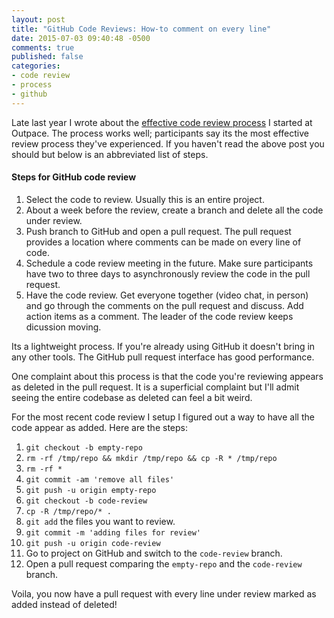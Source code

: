 ```yaml
---
layout: post
title: "GitHub Code Reviews: How-to comment on every line"
date: 2015-07-03 09:40:48 -0500
comments: true
published: false
categories: 
- code review
- process
- github
---
```


Late last year I wrote about the
[effective code review process](http://jakemccrary.com/blog/2014/12/09/an-effective-code-review-process/)
I started at Outpace. The process works well; participants say
its the most effective review process they've experienced. If you
haven't read the above post you should but below is an abbreviated
list of steps.

#### Steps for GitHub code review

1. Select the code to review. Usually this is an entire project.
1. About a week before the review, create a branch and delete all the
   code under review.
1. Push branch to GitHub and open a pull request. The pull request
   provides a location where comments can be made on every line of code.
1. Schedule a code review meeting in the future. Make sure
   participants have two to three days to asynchronously review the
   code in the pull request.
1. Have the code review. Get everyone together (video chat, in person)
   and go through the comments on the pull request and discuss. Add
   action items as a comment. The leader of the code review keeps
   dicussion moving.

Its a lightweight process. If you're already using GitHub it
doesn't bring in any other tools. The GitHub pull request interface
has good performance.

One complaint about this process is that the code you're reviewing
appears as deleted in the pull request. It is a superficial complaint
but I'll admit seeing the entire codebase as deleted can feel a bit
weird. 

For the most recent code review I setup I figured out a way to
have all the code appear as added. Here are the steps:

1. `git checkout -b empty-repo`
1. `rm -rf /tmp/repo && mkdir /tmp/repo && cp -R * /tmp/repo`
1. `rm -rf *`
1. `git commit -am 'remove all files'`
1. `git push -u origin empty-repo`
1. `git checkout -b code-review`
1. `cp -R /tmp/repo/* .`
1. `git add` the files you want to review.
1. `git commit -m 'adding files for review'`
1. `git push -u origin code-review`
1. Go to project on GitHub and switch to the `code-review` branch.
1. Open a pull request comparing the `empty-repo` and the
   `code-review` branch. 

Voila, you now have a pull request with every line under review marked
as added instead of deleted!

